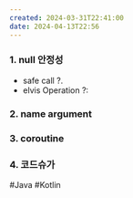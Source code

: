 ```yaml
---
created: 2024-03-31T22:41:00
date: 2024-04-13T22:56
---
```

### 1. null 안정성
- safe call ?.
- elvis Operation ?:
### 2. name argument
### 3. coroutine
### 4. 코드슈가

#Java 
#Kotlin 